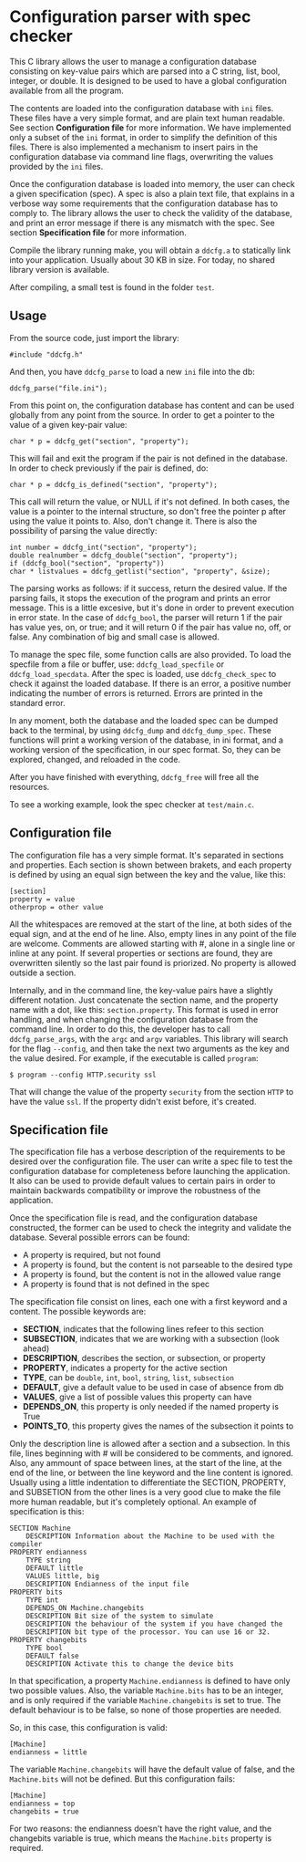 Configuration parser with spec checker
======================================

This C library allows the user to manage a configuration database consisting on
key-value pairs which are parsed into a C string, list, bool, integer, or
double. It is designed to be used to have a global configuration available from
all the program.

The contents are loaded into the configuration database with `ini` files.  These
files have a very simple format, and are plain text human readable. See section
**Configuration file** for more information. We have implemented only a subset
of the `ini` format, in order to simplify the definition of this files. There is
also implemented a mechanism to insert pairs in the configuration database via
command line flags, overwriting the values provided by the `ini` files.

Once the configuration database is loaded into memory, the user can check a
given specification (spec). A spec is also a plain text file, that explains in a
verbose way some requirements that the configuration database has to comply to.
The library allows the user to check the validity of the database, and print an
error message if there is any mismatch with the spec. See section
**Specification file** for more information.

Compile the library running make, you will obtain a `ddcfg.a` to statically
link into your application. Usually about 30 KB in size. For today, no shared
library version is available.

After compiling, a small test is found in the folder `test`.


Usage
-----

From the source code, just import the library:

    #include "ddcfg.h"

And then, you have `ddcfg_parse` to load a new `ini` file into the db:

    ddcfg_parse("file.ini");

From this point on, the configuration database has content and can be used
globally from any point from the source. In order to get a pointer to the
value of a given key-pair value:

    char * p = ddcfg_get("section", "property");

This will fail and exit the program if the pair is not defined in the database.
In order to check previously if the pair is defined, do:

    char * p = ddcfg_is_defined("section", "property");

This call will return the value, or NULL if it's not defined. In both cases, the
value is a pointer to the internal structure, so don't free the pointer p after
using the value it points to. Also, don't change it. There is also the
possibility of parsing the value directly:

    int number = ddcfg_int("section", "property");
    double realnumber = ddcfg_double("section", "property");
    if (ddcfg_bool("section", "property"))
    char * listvalues = ddcfg_getlist("section", "property", &size);

The parsing works as follows: if it success, return the desired value. If the
parsing fails, it stops the execution of the program and prints an error message.
This is a little excesive, but it's done in order to prevent execution in error
state. In the case of `ddcfg_bool`, the parser will return 1 if the pair has
value yes, on, or true; and it will return 0 if the pair has value no, off, or
false. Any combination of big and small case is allowed.

To manage the spec file, some function calls are also provided. To load the
specfile from a file or buffer, use: `ddcfg_load_specfile` or
`ddcfg_load_specdata`. After the spec is loaded, use `ddcfg_check_spec` to
check it against the loaded database. If there is an error, a positive number
indicating the number of errors is returned. Errors are printed in the
standard error.

In any moment, both the database and the loaded spec can be dumped back to the
terminal, by using `ddcfg_dump` and `ddcfg_dump_spec`. These functions will
print a working version of the database, in ini format, and a working version
of the specification, in our spec format. So, they can be explored, changed,
and reloaded in the code.

After you have finished with everything, `ddcfg_free` will free all the
resources.

To see a working example, look the spec checker at `test/main.c`.

Configuration file
------------------

The configuration file has a very simple format. It's separated in sections
and properties. Each section is shown between brakets, and each property
is defined by using an equal sign between the key and the value, like this:

    [section]
    property = value
    otherprop = other value

All the whitespaces are removed at the start of the line, at both sides of the
equal sign, and at the end of he line. Also, empty lines in any point of the
file are welcome. Comments are allowed starting with #, alone in a single line
or inline at any point. If several properties or sections are found, they are
overwritten silently so the last pair found is priorized. No property is allowed
outside a section.

Internally, and in the command line, the key-value pairs have a slightly
different notation. Just concatenate the section name, and the property name
with a dot, like this: `section.property`. This format is used in error
handling, and when changing the configuration database from the command line.
In order to do this, the developer has to call `ddcfg_parse_args`, with the
`argc` and `argv` variables. This library will search for the flag `--config`,
and then take the next two arguments as the key and the value desired. For
example, if the executable is called `program`:

    $ program --config HTTP.security ssl

That will change the value of the property `security` from the section `HTTP`
to have the value `ssl`. If the property didn't exist before, it's created.

Specification file
------------------

The specification file has a verbose description of the requirements to be
desired over the configuration file. The user can write a spec file to test the
configuration database for completeness before launching the application. It
also can be used to provide default values to certain pairs in order to maintain
backwards compatibility or improve the robustness of the application.

Once the specification file is read, and the configuration database constructed,
the former can be used to check the integrity and validate the database. Several
possible errors can be found:

  - A property is required, but not found
  - A property is found, but the content is not parseable to the desired type
  - A property is found, but the content is not in the allowed value range
  - A property is found that is not defined in the spec

The specification file consist on lines, each one with a first keyword and a
content. The possible keywords are:

  - **SECTION**, indicates that the following lines refeer to this section
  - **SUBSECTION**, indicates that we are working with a subsection (look ahead)
  - **DESCRIPTION**, describes the section, or subsection, or property
  - **PROPERTY**, indicates a property for the active section
  - **TYPE**, can be `double`, `int`, `bool`, `string`, `list`, `subsection`
  - **DEFAULT**, give a default value to be used in case of absence from db
  - **VALUES**, give a list of possible values this property can have
  - **DEPENDS_ON**, this property is only needed if the named property is True
  - **POINTS_TO**, this property gives the names of the subsection it points to

Only the description line is allowed after a section and a subsection. In this
file, lines beginning with # will be considered to be comments, and ignored.
Also, any ammount of space between lines, at the start of the line, at the end
of the line, or between the line keyword and the line content is ignored.
Usually using a little indentation to differentiate the SECTION, PROPERTY, and
SUBSETION from the other lines is a very good clue to make the file more human
readable, but it's completely optional. An example of specification is this:

    SECTION Machine
    	DESCRIPTION Information about the Machine to be used with the compiler
    PROPERTY endianness
    	TYPE string
    	DEFAULT little
    	VALUES little, big
    	DESCRIPTION Endianness of the input file
    PROPERTY bits
    	TYPE int
    	DEPENDS_ON Machine.changebits
    	DESCRIPTION Bit size of the system to simulate
    	DESCRIPTION the behaviour of the system if you have changed the
    	DESCRIPTION bit type of the processor. You can use 16 or 32.
    PROPERTY changebits
    	TYPE bool
    	DEFAULT false
    	DESCRIPTION Activate this to change the device bits

In that specification, a property `Machine.endianness` is defined to have only two
possible values. Also, the variable `Machine.bits` has to be an integer, and
is only required if the variable `Machine.changebits` is set to true. The default
behaviour is to be false, so none of those properties are needed.

So, in this case, this configuration is valid:

    [Machine]
    endianness = little

The variable `Machine.changebits` will have the default value of false, and the
`Machine.bits` will not be defined. But this configuration fails:

    [Machine]
    endianness = top
    changebits = true

For two reasons: the endianness doesn't have the right value, and the changebits
variable is true, which means the `Machine.bits` property is required.

